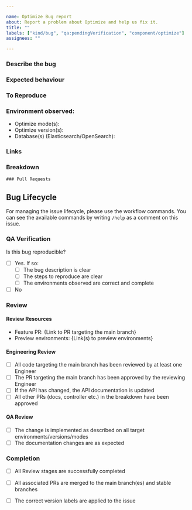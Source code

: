 ```yaml
---

name: Optimize Bug report
about: Report a problem about Optimize and help us fix it.
title: ""
labels: ["kind/bug", "qa:pendingVerification", "component/optimize"]
assignees: ""

---
```


### Describe the bug

<!-- A clear and concise description of what the observation is and the problem it causes. Screenshots and recordings can be used here to aid this description -->

### Expected behaviour

<!-- A description of the behaviour that you would expect -->

### To Reproduce

<!-- Clear steps to reproduce the behavior. This will be later used to review the fix -->

### Environment observed:

- Optimize mode(s):
- Optimize version(s):
- Database(s) (Elasticsearch/OpenSearch):

### Links

<!-- Add links to related SUPPORT/SEC tickets or other issues  -->

### Breakdown

<!-- A breakdown of tasks that need to be completed in order for this to be ready for review. -->
<!--
- [ ] #123
- [ ] Step X
-->

```[tasklist]
### Pull Requests
```

## Bug Lifecycle

For managing the issue lifecycle, please use the workflow commands. You can see the available
commands by writing `/help` as a comment on this issue.

### QA Verification

Is this bug reproducible?

- [ ] Yes. If so:
  - [ ] The bug description is clear
  - [ ] The steps to reproduce are clear
  - [ ] The environments observed are correct and complete
- [ ] No

### Review

#### Review Resources

<!-- When in review, the resources to be used for review should be listed here) -->
- Feature PR: {Link to PR targeting the main branch}
- Preview environments: {Link(s) to preview environments}

#### Engineering Review

- [ ] All code targeting the main branch has been reviewed by at least one Engineer
- [ ] The PR targeting the main branch has been approved by the reviewing Engineer
- [ ] If the API has changed, the API documentation is updated
- [ ] All other PRs (docs, controller etc.) in the breakdown have been approved

#### QA Review

- [ ] The change is implemented as described on all target environments/versions/modes
- [ ] The documentation changes are as expected

### Completion

- [ ] All Review stages are successfully completed
- [ ] All associated PRs are merged to the main branch(es) and stable branches
- [ ] The correct version labels are applied to the issue

